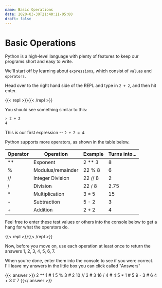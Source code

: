 ```yaml
---
name: Basic Operations
date: 2020-03-30T21:40:11-05:00
draft: false
---
```


# Basic Operations

Python is a high-level language with plenty of features to keep our programs short and easy to write.

We'll start off by learning about `expressions`, which consist of `values` and `operators`.

Head over to the right hand side of the REPL and type in `2 + 2`, and then hit enter.

{{< repl >}}{{< /repl >}}

You should see something similar to this:

```bash
> 2 + 2
4
```

This is our first expression -- `2 + 2 = 4`.

Python supports more operators, as shown in the table below.

| Operator | Operation         | Example | Turns into...   |
|----------|-------------------|---------|-----------------|
| **       | Exponent          | 2 ** 3  | 8               |
| %        | Modulus/remainder | 22 % 8  | 6               |
| //       | Integer Division  | 22 // 8 | 2               |
| /        | Division          | 22 / 8  | 2.75            |
| *        | Multiplication    | 3 * 5   | 15              |
| -        | Subtraction       | 5 - 2   | 3               |
| +        | Addition          | 2 + 2   | 4               |

Feel free to enter these test values or others into the console below to get a hang for what the operators do.

{{< repl >}}{{< /repl >}}

Now, before you move on, use each operation at least once to return the answers 1, 2, 3, 4, 5, 6, 7.

When you're done, enter them into the console to see if you were correct.
I'll leave my answers in the little box you can click called "Answers"

{{< answer >}}
2 ** 1 # 1
5 % 3 # 2
10 // 3 # 3
16 / 4 # 4
5 * 1 # 5
9 - 3 # 6
4 + 3 # 7
{{</ answer >}}
